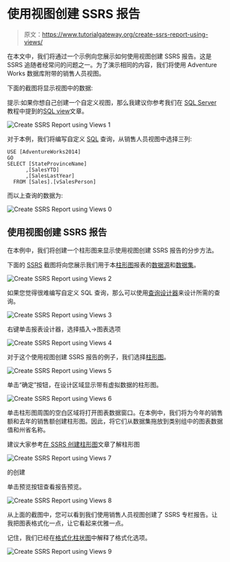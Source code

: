 # 使用视图创建 SSRS 报告

> 原文：<https://www.tutorialgateway.org/create-ssrs-report-using-views/>

在本文中，我们将通过一个示例向您展示如何使用视图创建 SSRS 报告。这是 SSRS 追随者经常问的问题之一。为了演示相同的内容，我们将使用 Adventure Works 数据库附带的销售人员视图。

下面的截图将显示视图中的数据:

提示:如果你想自己创建一个自定义视图，那么我建议你参考我们在 [SQL Server](https://www.tutorialgateway.org/sql/) 教程中提到的[SQL view](https://www.tutorialgateway.org/views-in-sql-server/)文章。

![Create SSRS Report using Views 1](img/8b95e8839facaa857067359989728b1c.png)

对于本例，我们将编写自定义 [SQL](https://www.tutorialgateway.org/sql/) 查询，从销售人员视图中选择三列:

```
USE [AdventureWorks2014]
GO
SELECT [StateProvinceName] 
      ,[SalesYTD]
      ,[SalesLastYear]
  FROM [Sales].[vSalesPerson]
```

而以上查询的数据为:

![Create SSRS Report using Views 0](img/0f461552e39b35e449104b1e755263ae.png)

## 使用视图创建 SSRS 报告

在本例中，我们将创建一个柱形图来显示使用视图创建 SSRS 报告的分步方法。

下面的 [SSRS](https://www.tutorialgateway.org/ssrs/) 截图将向您展示我们用于本[柱形图](https://www.tutorialgateway.org/column-chart-in-ssrs/)报表的[数据源](https://www.tutorialgateway.org/ssrs-shared-data-source/)和[数据集](https://www.tutorialgateway.org/shared-dataset-in-ssrs/)。

![Create SSRS Report using Views 2](img/f4b8e3b40ae93ef824baa6d5a42ff9c5.png)

如果您觉得很难编写自定义 SQL 查询，那么可以使用[查询设计器](https://www.tutorialgateway.org/ssrs-query-designer/)来设计所需的查询。

![Create SSRS Report using Views 3](img/53ee73cf45e071549114ed429edbc656.png)

右键单击报表设计器，选择插入->图表选项

![Create SSRS Report using Views 4](img/ab0cbf363806b01077389b2cb39c3f13.png)

对于这个使用视图创建 SSRS 报告的例子，我们选择[柱形图](https://www.tutorialgateway.org/column-chart-in-ssrs/)。

![Create SSRS Report using Views 5](img/a4f563af04f1d8c8b82f9f103a4a0126.png)

单击“确定”按钮，在设计区域显示带有虚拟数据的柱形图。

![Create SSRS Report using Views 6](img/bb190fbb4fad6e4bc2a6c1fdcc19a183.png)

单击柱形图周围的空白区域将打开图表数据窗口。在本例中，我们将为今年的销售额和去年的销售额创建柱形图。因此，将它们从数据集拖放到类别组中的图表数据值和州省名称。

建议大家参考[在 SSRS 创建柱形图](https://www.tutorialgateway.org/column-chart-in-ssrs/)文章了解柱形图

![Create SSRS Report using Views 7](img/b09e02c5ff5312751af082e31dbf2289.png)

的创建

单击预览按钮查看报告预览。

![Create SSRS Report using Views 8](img/8d87d9e435d51e9f29929692c2741f26.png)

从上面的截图中，您可以看到我们使用销售人员视图创建了 SSRS 专栏报告。让我把图表格式化一点，让它看起来优雅一点。

记住，我们已经在[格式化柱状图](https://www.tutorialgateway.org/formatting-column-chart-in-ssrs/)中解释了格式化选项。

![Create SSRS Report using Views 9](img/9b863995acc6a3641f83adc54751c31e.png)